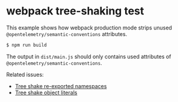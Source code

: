 # webpack tree-shaking test

This example shows how webpack production mode strips unused `@opentelemetry/semantic-conventions` attributes.

```sh
$ npm run build
```

The output in `dist/main.js` should only contains used attributes of `@opentelemetry/semantic-conventions`.

Related issues:
- [Tree shake re-exported namespaces](https://github.com/webpack/webpack/issues/9607)
- [Tree shake object literals](https://github.com/webpack/webpack/issues/9688)
